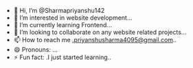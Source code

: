 - 👋 Hi, I’m @Sharmapriyanshu142
- 👀 I’m interested in website development...
- 🌱 I’m currently learning Frontend...
- 💞️ I’m looking to collaborate on any website related projects...
- 📫 How to reach me .priyanshusharma4095@gmail.com..
- 😄 Pronouns: ...
- ⚡ Fun fact: .I just started learning..

<!---
Sharmapriyanshu142/Sharmapriyanshu142 is a ✨ special ✨ repository because its `README.md` (this file) appears on your GitHub profile.
You can click the Preview link to take a look at your changes.
--->
